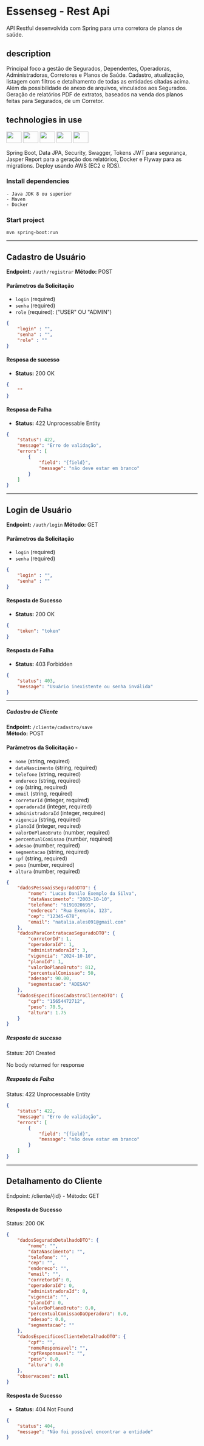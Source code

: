 # Essenseg - Rest Api

API Restful desenvolvida com Spring para uma corretora de planos de saúde. 

## description

Principal foco a gestão de Segurados, Dependentes, Operadoras, Administradoras, Corretores e Planos de Saúde.
Cadastro, atualização, listagem com filtros e detalhamento de todas as entidades citadas acima. 
Além da possibilidade de anexo de arquivos, vinculados aos Segurados. Geração de relatórios PDF de extratos, 
baseados na venda dos planos feitas para Segurados, de um Corretor.
## technologies in use

<div>
<img height="30" width="40" src="https://github.com/tandpfun/skill-icons/blob/main/icons/Java-Light.svg"/>
<img height="30" width="40" src="https://github.com/tandpfun/skill-icons/blob/main/icons/Spring-Light.svg" />
<img height="30" width="40" src="https://github.com/tandpfun/skill-icons/blob/main/icons/MySQL-Light.svg" />
<img height="30" width="40" src="https://github.com/tandpfun/skill-icons/blob/main/icons/Docker.svg"/>
<img height="30" width="40" src="https://github.com/tandpfun/skill-icons/blob/main/icons/AWS-Light.svg"/>
</div>

Spring Boot, Data JPA, Security, Swagger, Tokens JWT para segurança, Jasper Report para a geração dos relatórios,
Docker e Flyway para as migrations. Deploy usando AWS (EC2 e RDS).

### Install dependencies

```shell
- Java JDK 8 ou superior
- Maven
- Docker
```

### Start project

```shell
mvn spring-boot:run
```
--------------------------------------------------------------------

## Cadastro de Usuário

**Endpoint:** `/auth/registrar` **Método:** POST

#### Parâmetros da Solicitação

- `login` (required)
- `senha` (required)
- `role` (required): ("USER" OU "ADMIN")

```json
{
	"login" : "",
	"senha" : "",
	"role" : ""
}
```

#### Resposa de sucesso

- **Status:** 200 OK

```json
{
	""
}
```

#### Resposa de Falha

- **Status:** 422 Unprocessable Entity

```json
{
	"status": 422,
	"message": "Erro de validação",
	"errors": [
		{
			"field": "{field}",
			"message": "não deve estar em branco"
		}
	]
}
```

--------------------------------------------------------------------

## Login de Usuário

**Endpoint:** `/auth/login` **Método:** GET

#### Parâmetros da Solicitação

- `login` (required)
- `senha` (required)

```json
{
	"login" : "",
	"senha" : ""
}
```

#### Resposta de Sucesso

- **Status:** 200 OK

```json
{
	"token": "token"
}
```

#### Resposta de Falha

- **Status:** 403 Forbidden

```json
{
	"status": 403,
	"message": "Usuário inexistente ou senha inválida"
}
```

--------------------------------------------------------------------

##### Cadastro de Cliente

**Endpoint:** `/cliente/cadastro/save`  
**Método:** POST

#### Parâmetros da Solicitação -

- `nome` (string, required) 
- `dataNascimento` (string, required) 
- `telefone` (string, required) 
- `endereco` (string, required) 
- `cep` (string, required) 
- `email` (string, required) 
- `corretorId` (integer, required) 
- `operadoraId` (integer, required) 
- `administradoraId` (integer, required) 
- `vigencia` (string, required) 
- `planoId` (integer, required) 
- `valorDoPlanoBruto` (number, required) 
- `percentualComissao` (number, required) 
- `adesao` (number, required) 
- `segmentacao` (string, required) 
- `cpf` (string, required) 
- `peso` (number, required) 
- `altura` (number, required) 

```json
{
	"dadosPessoaisSeguradoDTO": {
		"nome": "Lucas Danilo Exemplo da Silva",
		"dataNascimento": "2003-10-10",
		"telefone": "6191020695",
		"endereco": "Rua Exemplo, 123",
		"cep": "12345-678",
		"email": "natalia.ales091@gmail.com"
	},
	"dadosParaContratacaoSeguradoDTO": {
		"corretorId": 1,
		"operadoraId": 1,
		"administradoraId": 3,
		"vigencia": "2024-10-10",
		"planoId": 1,
		"valorDoPlanoBruto": 812, 
		"percentualComissao": 50,
		"adesao": 90.00,
		"segmentacao": "ADESAO"
	},
	"dadosEspecificosCadastroClienteDTO": {
		"cpf": "15654472712",
		"peso": 70.5,
		"altura": 1.75
	}
}
```

##### Resposta de sucesso

Status: 201 Created

No body returned for response

##### Resposta de Falha

Status: 422 Unprocessable Entity

```json
{
	"status": 422,
	"message": "Erro de validação",
	"errors": [
		{
			"field": "{field}",
			"message": "não deve estar em branco"
		}
	]
}
```
--------------------------------------------------------------------

## Detalhamento do Cliente

Endpoint: /cliente/{id} - Método: GET

#### Resposta de Sucesso

Status: 200 OK

```json
{
	"dadosSeguradoDetalhadoDTO": {
		"nome": "",
		"dataNascimento": "",
		"telefone": "",
		"cep": "",
		"endereco": "",
		"email": "",
		"corretorId": 0,
		"operadoraId": 0,
		"administradoraId": 0,
		"vigencia": "",
		"planoId": 0,
		"valorDoPlanoBruto": 0.0,
		"percentualComissaoDaOperadora": 0.0,
		"adesao": 0.0,
		"segmentacao": ""
	},
	"dadosEspecificosClienteDetalhadoDTO": {
		"cpf": "",
		"nomeResponsavel": "",
		"cpfResponsavel": "",
		"peso": 0.0,
		"altura": 0.0
	},
	"observacoes": null
}
```

#### Resposta de Sucesso

- **Status:** 404 Not Found


```json
{
	"status": 404,
	"message": "Não foi possível encontrar a entidade"
}

```

